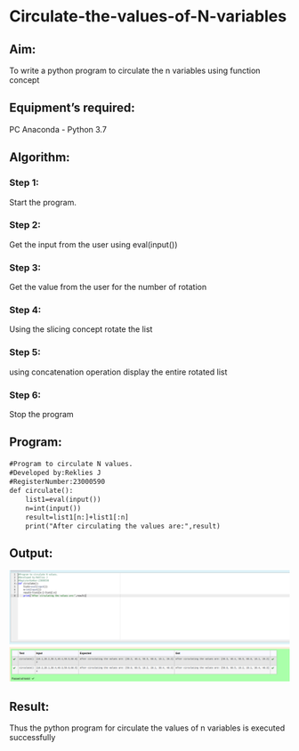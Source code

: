 # Circulate-the-values-of-N-variables
## Aim:
To write a python program to circulate the n variables using function concept
## Equipment’s required:
PC
Anaconda - Python 3.7
## Algorithm: 
### Step 1: 
Start the program.
### Step 2: 
Get the input from the user using eval(input())
### Step 3: 
Get the value from the user for the number of rotation
### Step 4: 
Using the slicing concept rotate the list

### Step 5:
using concatenation operation
display the entire rotated list 
### Step 6: 
Stop the program
## Program:
```
#Program to circulate N values.
#Developed by:Reklies J 
#RegisterNumber:23000590
def circulate():
    list1=eval(input())
    n=int(input())
    result=list1[n:]+list1[:n]
    print("After circulating the values are:",result)
```
## Output:
![output](/Screenshot%20from%202023-10-17%2014-11-45.png)

## Result:
Thus the python program for circulate the values of n variables is executed successfully
